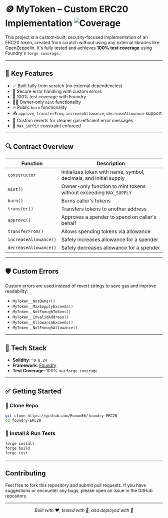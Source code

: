 # 🪙 MyToken – Custom ERC20 Implementation ![Coverage](https://img.shields.io/badge/coverage-100%25-brightgreen)  


This project is a custom-built, security-focused implementation of an ERC20 token, created from scratch without using any external libraries like OpenZeppelin. It's fully tested and achieves **100% test coverage** using Foundry's `forge coverage`.

---

## 🚀 Key Features

- ✅ Built fully from scratch (no external dependencies)
- 🔐 Secure error handling with custom errors
- 🧪 100% test coverage with Foundry
- 👨‍💻 Owner-only `mint` functionality
- 🔥 Public `burn` functionality
- 📥 `approve`, `transferFrom`, `increaseAllowance`, `decreaseAllowance` support
- 🚫 Custom reverts for cleaner gas-efficient error messages
- 🧱 `MAX_SUPPLY` constraint enforced

---

## 🔍 Contract Overview

| Function              | Description                                                              |
|-----------------------|--------------------------------------------------------------------------|
| `constructor`         | Initializes token with name, symbol, decimals, and initial supply        |
| `mint()`              | Owner-only function to mint tokens without exceeding `MAX_SUPPLY`        |
| `burn()`              | Burns caller's tokens                                                    |
| `transfer()`          | Transfers tokens to another address                                      |
| `approve()`           | Approves a spender to spend on caller's behalf                           |
| `transferFrom()`      | Allows spending tokens via allowance                                     |
| `increaseAllowance()` | Safely increases allowance for a spender                                 |
| `decreaseAllowance()` | Safely decreases allowance for a spender                                 |

---

## 🛡️ Custom Errors

Custom errors are used instead of revert strings to save gas and improve readability:

- `MyToken__NotOwner()`
- `MyToken__MaxSupplyExceeds()`
- `MyToken__NotEnoughTokens()`
- `MyToken__InvalidAddress()`
- `MyToken__AllowanceExceeds()`
- `MyToken__NotEnoughAllowance()`

---

## 🔧 Tech Stack

- **Solidity**: `^0.8.24`
- **Framework**: [Foundry](https://book.getfoundry.sh/)
- **Test Coverage**: 100% via `forge coverage`

---

## ✅ Getting Started

### 🔗 Clone Repo

```bash
git clone https://github.com/Eunum56/foundry-ERC20
cd foundry-ERC20
```

### 🧪 Install & Run Tests

```bash
forge install
forge build
forge test
```

---

## Contributing

Feel free to fork this repository and submit pull requests. If you have suggestions or encounter any bugs, please open an issue in the GitHub repository.

---

<p align="center">
  <i>Built with ❤️, tested with 🧪, and deployed with 💪</i>
</p>
